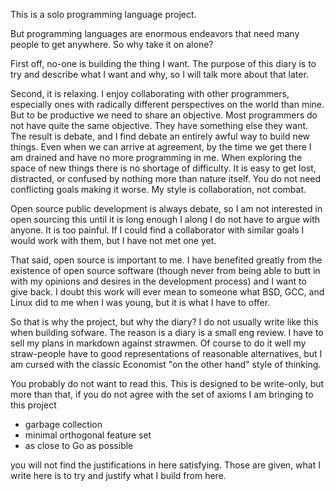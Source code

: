 This is a solo programming language project.

But programming languages are enormous endeavors that need many people
to get anywhere. So why take it on alone?

First off, no-one is building the thing I want. The purpose of this
diary is to try and describe what I want and why, so I will talk more
about that later.

Second, it is relaxing. I enjoy collaborating with other programmers,
especially ones with radically different perspectives on the world than
mine. But to be productive we need to share an objective.
Most programmers do not have quite the same objective.
They have something else they want.
The result is debate, and I find debate an entirely awful way to build
new things. Even when we can arrive at agreement, by the
time we get there I am drained and have no more programming in me.
When exploring the space of new things there is no shortage of
difficulty. It is easy to get lost, distracted, or confused by nothing
more than nature itself. You do not need conflicting goals making it
worse. My style is collaboration, not combat.

Open source public development is always debate, so I am not interested
in open sourcing this until it is long enough I along I do not have to
argue with anyone. It is too painful. If I could find a collaborator
with similar goals I would work with them, but I have not met one yet.

That said, open source is important to me. I have benefited greatly
from the existence of open source software (though never from being
able to butt in with my opinions and desires in the development process)
and I want to give back. I doubt this work will ever mean to someone
what BSD, GCC, and Linux did to me when I was young, but it is what I
have to offer.

So that is why the project, but why the diary? I do not usually write
like this when building sofware. The reason is a diary is a small eng
review. I have to sell my plans in markdown against strawmen. Of course
to do it well my straw-people have to good representations of reasonable
alternatives, but I am cursed with the classic Economist "on the other
hand" style of thinking.

You probably do not want to read this. This is designed to be
write-only, but more than that, if you do not agree with the set
of axioms I am bringing to this project

- garbage collection
- minimal orthogonal feature set
- as close to Go as possible

you will not find the justifications in here satisfying. Those are given,
what I write here is to try and justify what I build from here.
